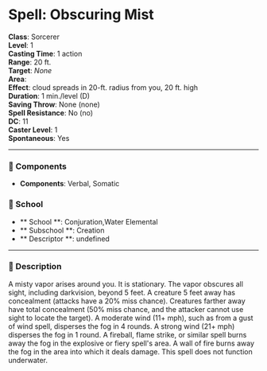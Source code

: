 
# Spell: Obscuring Mist
**Class**: Sorcerer  
**Level**: 1  
**Casting Time**: 1 action  
**Range**: 20 ft.  
**Target**: _None_  
**Area**:   
**Effect**: cloud spreads in 20-ft. radius from you, 20 ft. high  
**Duration**: 1 min./level (D)  
**Saving Throw**: None (none)  
**Spell Resistance**: No (no)  
**DC**: 11  
**Caster Level**: 1  
**Spontaneous**: Yes

---

### 🔮 Components
- **Components**: Verbal, Somatic

### 🏫 School
- ** School **: Conjuration,Water Elemental
- ** Subschool **: Creation
- ** Descriptor **: undefined
---

### 📜 Description
A misty vapor arises around you. It is stationary. The vapor obscures all sight, including darkvision, beyond 5 feet. A creature 5 feet away has concealment (attacks have a 20% miss chance). Creatures farther away have total concealment (50% miss chance, and the attacker cannot use sight to locate the target). A moderate wind (11+ mph), such as from a gust of wind spell, disperses the fog in 4 rounds. A strong wind (21+ mph) disperses the fog in 1 round. A fireball, flame strike, or similar spell burns away the fog in the explosive or fiery spell's area. A wall of fire burns away the fog in the area into which it deals damage. This spell does not function underwater.
